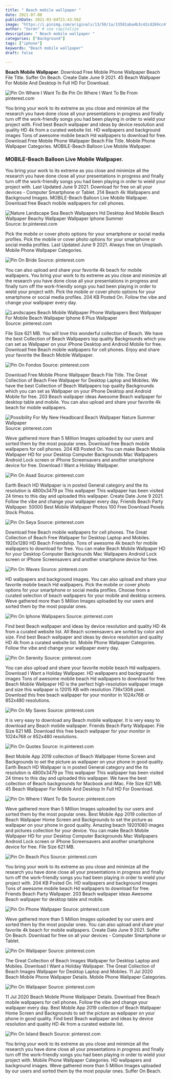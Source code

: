 ```yaml
---
title: " Beach mobile wallpaper "
date: 2021-07-08
publishDate: 2021-03-04T21:43:56Z
image: "https://i.pinimg.com/originals/13/50/1a/13501aba4b3c42cd269cc4f66c1a60c0.jpg"
author: "Soren" # use capitalize
description: " Beach mobile wallpaper "
categories: ["Background"]
tags: ["iphone"]
keywords: "Beach mobile wallpaper"
draft: false

---
```



**Beach Mobile Wallpaper**. Download Free Mobile Phone Wallpaper Beach File Title. Suffer On Beach. Create Date June 9 2021. 45 Beach Wallpaper For Mobile And Desktop In Full HD For Download.

![Pin On Where I Want To Be](https://i.pinimg.com/originals/31/47/fc/3147fcb346c69bf14fc54ef42400c2f7.jpg "Pin On Where I Want To Be")
Pin On Where I Want To Be From pinterest.com


You bring your work to its extreme as you close and minimize all the research you have done close all your presentations in progress and finally turn off the work-friendly songs you had been playing in order to wield your project with. Find best Beach wallpaper and ideas by device resolution and quality HD 4k from a curated website list. HD wallpapers and background images Tons of awesome mobile beach Hd wallpapers to download for free. Download Free Mobile Phone Wallpaper Beach File Title. Mobile Phone Wallpaper Categories. MOBILE-Beach Balloon Live Mobile Wallpaper.

### MOBILE-Beach Balloon Live Mobile Wallpaper.

You bring your work to its extreme as you close and minimize all the research you have done close all your presentations in progress and finally turn off the work-friendly songs you had been playing in order to wield your project with. Last Updated June 9 2021. Download for free on all your devices - Computer Smartphone or Tablet. 214 Beach 4k Wallpapers and Background Images. MOBILE-Beach Balloon Live Mobile Wallpaper. Download free Beach mobile wallpapers for cell phones.


![Nature Landscape Sea Beach Wallpapers Hd Desktop And Mobile Beach Wallpaper Beachy Wallpaper Wallpaper Iphone Summer](https://i.pinimg.com/originals/29/92/db/2992db98b9fdaaed109df2e0a8101689.jpg "Nature Landscape Sea Beach Wallpapers Hd Desktop And Mobile Beach Wallpaper Beachy Wallpaper Wallpaper Iphone Summer")
Source: br.pinterest.com

Pick the mobile or cover photo options for your smartphone or social media profiles. Pick the mobile or cover photo options for your smartphone or social media profiles. Last Updated June 9 2021. Always free on Unsplash. Mobile Phone Wallpaper Categories.

![Pin On Bride](https://i.pinimg.com/originals/90/fa/51/90fa51bd2fe8e856bdccdcb6fa7ff25a.jpg "Pin On Bride")
Source: pinterest.com

You can also upload and share your favorite 4k beach for mobile wallpapers. You bring your work to its extreme as you close and minimize all the research you have done close all your presentations in progress and finally turn off the work-friendly songs you had been playing in order to wield your project with. Pick the mobile or cover photo options for your smartphone or social media profiles. 204 KB Posted On. Follow the vibe and change your wallpaper every day.

![Landscapes Beach Mobile Wallpaper Phone Wallpapers Best Wallpaper For Mobile Beach Wallpaper Iphone 6 Plus Wallpaper](https://i.pinimg.com/originals/3b/81/5c/3b815c841e735ac1443c19c5ffc8f7c5.jpg "Landscapes Beach Mobile Wallpaper Phone Wallpapers Best Wallpaper For Mobile Beach Wallpaper Iphone 6 Plus Wallpaper")
Source: pinterest.com

File Size 621 MB. You will love this wonderful collection of Beach. We have the best Collection of Beach Wallpapers top quality Backgrounds which you can set as Wallpaper on your iPhone Desktop and Android Mobile for free. Download free Beach mobile wallpapers for cell phones. Enjoy and share your favorite the Beach Mobile Wallpaper.

![Pin On Fondos](https://i.pinimg.com/736x/93/f3/59/93f3592a598a59f1f2c64a7663aa3b98.jpg "Pin On Fondos")
Source: pinterest.com

Download Free Mobile Phone Wallpaper Beach File Title. The Great Collection of Beach Free Wallpaper for Desktop Laptop and Mobiles. We have the best Collection of Beach Wallpapers top quality Backgrounds which you can set as Wallpaper on your iPhone Desktop and Android Mobile for free. 203 Beach wallpaper ideas Awesome Beach wallpaper for desktop table and mobile. You can also upload and share your favorite 4k beach for mobile wallpapers.

![Possibility For My New Headboard Beach Wallpaper Nature Summer Wallpaper](https://i.pinimg.com/originals/00/fe/7f/00fe7f3a669da5a884f8f4f2e1379848.jpg "Possibility For My New Headboard Beach Wallpaper Nature Summer Wallpaper")
Source: pinterest.com

Weve gathered more than 5 Million Images uploaded by our users and sorted them by the most popular ones. Download free Beach mobile wallpapers for cell phones. 204 KB Posted On. You can make Beach Mobile Wallpaper HD for your Desktop Computer Backgrounds Mac Wallpapers Android Lock screen or iPhone Screensavers and another smartphone device for free. Download I Want a Holiday Wallpaper.

![Pin On Asad](https://i.pinimg.com/originals/b3/99/a7/b399a7433b71249be5f527e4070e7af1.jpg "Pin On Asad")
Source: pinterest.com

Earth Beach HD Wallpaper is in posted General category and the its resolution is 4800x3479 px This wallpaper This wallpaper has been visited 24 times to this day and uploaded this wallpaper. Create Date June 9 2021. Follow the vibe and change your wallpaper every day. Friends Beach Party Wallpaper. 50000 Best Mobile Wallpaper Photos 100 Free Download Pexels Stock Photos.

![Pin On Seya](https://i.pinimg.com/originals/da/17/a1/da17a1268a3b681d4a5f60343019266b.jpg "Pin On Seya")
Source: pinterest.com

Download free Beach mobile wallpapers for cell phones. The Great Collection of Beach Free Wallpaper for Desktop Laptop and Mobiles. 1920x1280 HD Beach Friendship. Tons of awesome 4k beach for mobile wallpapers to download for free. You can make Beach Mobile Wallpaper HD for your Desktop Computer Backgrounds Mac Wallpapers Android Lock screen or iPhone Screensavers and another smartphone device for free.

![Pin On Waves](https://i.pinimg.com/originals/49/9d/ca/499dca638d97504e635bdb3518aaf050.jpg "Pin On Waves")
Source: pinterest.com

HD wallpapers and background images. You can also upload and share your favorite mobile beach Hd wallpapers. Pick the mobile or cover photo options for your smartphone or social media profiles. Choose from a curated selection of beach wallpapers for your mobile and desktop screens. Weve gathered more than 5 Million Images uploaded by our users and sorted them by the most popular ones.

![Pin On Iphone Wallpapers](https://i.pinimg.com/originals/e8/b8/ae/e8b8aead8991b150fecc3253ee5e4acd.jpg "Pin On Iphone Wallpapers")
Source: pinterest.com

Find best Beach wallpaper and ideas by device resolution and quality HD 4k from a curated website list. All Beach screensavers are sorted by color and size. Find best Beach wallpaper and ideas by device resolution and quality HD 4k from a curated website list. Mobile Phone Wallpaper Categories. Follow the vibe and change your wallpaper every day.

![Pin On Serenity](https://i.pinimg.com/originals/48/18/80/481880c9dbc90119845d7daec5dbcdf4.jpg "Pin On Serenity")
Source: pinterest.com

You can also upload and share your favorite mobile beach Hd wallpapers. Download I Want a Holiday Wallpaper. HD wallpapers and background images Tons of awesome mobile beach Hd wallpapers to download for free. Beach Mobile Wallpaper HD is the perfect high-resolution wallpaper image and size this wallpaper is 12015 KB with resolution 736x1308 pixel. Download this free beach wallpaper for your monitor in 1024x768 or 852x480 resolutions.

![Pin On My Saves](https://i.pinimg.com/236x/00/ab/ab/00abab28a35423150ffb3b079597d82d.jpg "Pin On My Saves")
Source: pinterest.com

It is very easy to download any Beach mobile wallpaper. It is very easy to download any Beach mobile wallpaper. Friends Beach Party Wallpaper. File Size 621 MB. Download this free beach wallpaper for your monitor in 1024x768 or 852x480 resolutions.

![Pin On Quotes](https://i.pinimg.com/originals/b7/16/25/b71625d9a06e06ba9907d50c96da0472.jpg "Pin On Quotes")
Source: in.pinterest.com

Best Mobile App 2019 collection of Beach Wallpaper Home Screen and Backgrounds to set the picture as wallpaper on your phone in good quality. Earth Beach HD Wallpaper is in posted General category and the its resolution is 4800x3479 px This wallpaper This wallpaper has been visited 24 times to this day and uploaded this wallpaper. We have the best collection of Beach backgrounds for Macbook and iMac. File Size 621 MB. 45 Beach Wallpaper For Mobile And Desktop In Full HD For Download.

![Pin On Where I Want To Be](https://i.pinimg.com/originals/31/47/fc/3147fcb346c69bf14fc54ef42400c2f7.jpg "Pin On Where I Want To Be")
Source: pinterest.com

Weve gathered more than 5 Million Images uploaded by our users and sorted them by the most popular ones. Best Mobile App 2019 collection of Beach Wallpaper Home Screen and Backgrounds to set the picture as wallpaper on your phone in good quality. Amazing beach 19201080 images and pictures collection for your device. You can make Beach Mobile Wallpaper HD for your Desktop Computer Backgrounds Mac Wallpapers Android Lock screen or iPhone Screensavers and another smartphone device for free. File Size 621 MB.

![Pin On Beach Pics](https://i.pinimg.com/originals/a9/5a/ef/a95aeffac036494da16fa588dd77f413.jpg "Pin On Beach Pics")
Source: pinterest.com

You bring your work to its extreme as you close and minimize all the research you have done close all your presentations in progress and finally turn off the work-friendly songs you had been playing in order to wield your project with. 204 KB Posted On. HD wallpapers and background images Tons of awesome mobile beach Hd wallpapers to download for free. Friends Beach Party Wallpaper. 203 Beach wallpaper ideas Awesome Beach wallpaper for desktop table and mobile.

![Pin On Phone Wallpaper](https://i.pinimg.com/originals/3f/03/95/3f03953cd14df67adae927dd39ad7811.jpg "Pin On Phone Wallpaper")
Source: pinterest.com

Weve gathered more than 5 Million Images uploaded by our users and sorted them by the most popular ones. You can also upload and share your favorite 4k beach for mobile wallpapers. Create Date June 9 2021. Suffer On Beach. Download for free on all your devices - Computer Smartphone or Tablet.

![Pin On Wallpaper](https://i.pinimg.com/originals/c8/91/92/c891929f9f514b5bf2bc60bccf1a199d.jpg "Pin On Wallpaper")
Source: pinterest.com

The Great Collection of Beach Images Wallpaper for Desktop Laptop and Mobiles. Download I Want a Holiday Wallpaper. The Great Collection of Beach Images Wallpaper for Desktop Laptop and Mobiles. 11 Jul 2020 Beach Mobile Phone Wallpaper Details. Mobile Phone Wallpaper Categories.

![Pin On Wallpaper](https://i.pinimg.com/originals/38/d4/3a/38d43af9e7d1f1e2167ff96f8c71d2ad.jpg "Pin On Wallpaper")
Source: pinterest.com

11 Jul 2020 Beach Mobile Phone Wallpaper Details. Download free Beach mobile wallpapers for cell phones. Follow the vibe and change your wallpaper every day. Best Mobile App 2019 collection of Beach Wallpaper Home Screen and Backgrounds to set the picture as wallpaper on your phone in good quality. Find best Beach wallpaper and ideas by device resolution and quality HD 4k from a curated website list.

![Pin On Island Beach](https://i.pinimg.com/originals/13/50/1a/13501aba4b3c42cd269cc4f66c1a60c0.jpg "Pin On Island Beach")
Source: pinterest.com

You bring your work to its extreme as you close and minimize all the research you have done close all your presentations in progress and finally turn off the work-friendly songs you had been playing in order to wield your project with. Mobile Phone Wallpaper Categories. HD wallpapers and background images. Weve gathered more than 5 Million Images uploaded by our users and sorted them by the most popular ones. Suffer On Beach.


